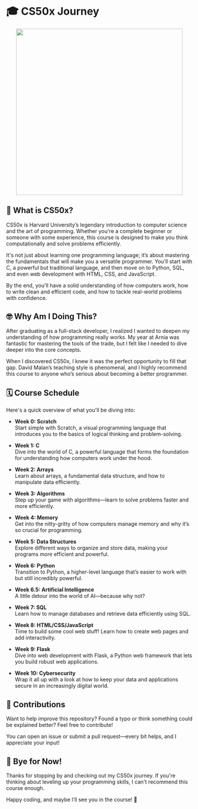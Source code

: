 # 🎓 CS50x Journey

<div align=center>
  <img src="https://media2.giphy.com/media/v1.Y2lkPTc5MGI3NjExY3E0YjVsZGx3aTJ2a3h6aWF1M2dwZnhoNGZkaG8wcm1wcW4yNDRnYiZlcD12MV9pbnRlcm5hbF9naWZfYnlfaWQmY3Q9Zw/RbDKaczqWovIugyJmW/giphy.webp" width=450 />
</div>

## 🚀 What is CS50x?

CS50x is Harvard University’s legendary introduction to computer science and the art of programming. 
Whether you're a complete beginner or someone with some experience, this course is designed to make you think computationally and solve problems efficiently. 

It's not just about learning one programming language; it’s about mastering the fundamentals that will make you a versatile programmer. 
You’ll start with C, a powerful but traditional language, and then move on to Python, SQL, and even web development with HTML, CSS, and JavaScript. 

By the end, you'll have a solid understanding of how computers work, how to write clean and efficient code, and how to tackle real-world problems with confidence.

## 🤓 Why Am I Doing This?

After graduating as a full-stack developer, I realized I wanted to deepen my understanding of how programming really works. 
My year at Arnia was fantastic for mastering the tools of the trade, but I felt like I needed to dive deeper into the core concepts. 

When I discovered CS50x, I knew it was the perfect opportunity to fill that gap. 
David Malan’s teaching style is phenomenal, and I highly recommend this course to anyone who’s serious about becoming a better programmer.

## 🗓️ Course Schedule

Here's a quick overview of what you'll be diving into:

- **Week 0: Scratch**  
  Start simple with Scratch, a visual programming language that introduces you to the basics of logical thinking and problem-solving.

- **Week 1: C**  
  Dive into the world of C, a powerful language that forms the foundation for understanding how computers work under the hood.

- **Week 2: Arrays**  
  Learn about arrays, a fundamental data structure, and how to manipulate data efficiently.

- **Week 3: Algorithms**  
  Step up your game with algorithms—learn to solve problems faster and more efficiently.

- **Week 4: Memory**  
  Get into the nitty-gritty of how computers manage memory and why it’s so crucial for programming.

- **Week 5: Data Structures**  
  Explore different ways to organize and store data, making your programs more efficient and powerful.

- **Week 6: Python**  
  Transition to Python, a higher-level language that’s easier to work with but still incredibly powerful.

- **Week 6.5: Artificial Intelligence**  
  A little detour into the world of AI—because why not?

- **Week 7: SQL**  
  Learn how to manage databases and retrieve data efficiently using SQL.

- **Week 8: HTML/CSS/JavaScript**  
  Time to build some cool web stuff! Learn how to create web pages and add interactivity.

- **Week 9: Flask**  
  Dive into web development with Flask, a Python web framework that lets you build robust web applications.

- **Week 10: Cybersecurity**  
  Wrap it all up with a look at how to keep your data and applications secure in an increasingly digital world.

## 🤝 Contributions

Want to help improve this repository? Found a typo or think something could be explained better? 
Feel free to contribute! 

You can open an issue or submit a pull request—every bit helps, and I appreciate your input!

## 👋 Bye for Now!

Thanks for stopping by and checking out my CS50x journey. 
If you're thinking about leveling up your programming skills, I can't recommend this course enough. 

Happy coding, and maybe I’ll see you in the course! 🚀
